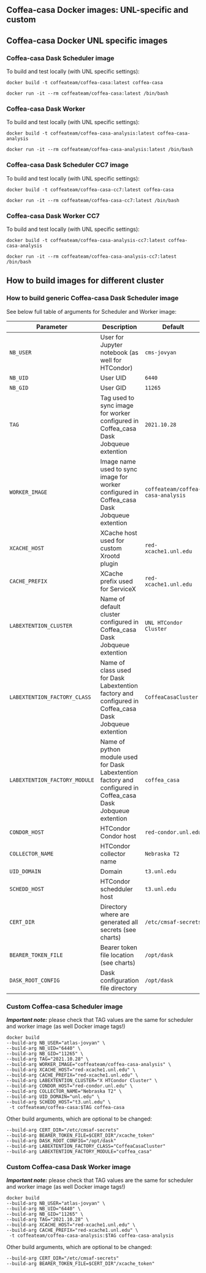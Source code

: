 ## Coffea-casa Docker images: UNL-specific and custom

## Coffea-casa Docker UNL specific images

### Coffea-casa Dask Scheduler image

To build and test locally (with UNL specific settings):

```
docker build -t coffeateam/coffea-casa:latest coffea-casa
```

```
docker run -it --rm coffeateam/coffea-casa:latest /bin/bash
```

### Coffea-casa Dask Worker

To build and test locally (with UNL specific settings):

```
docker build -t coffeateam/coffea-casa-analysis:latest coffea-casa-analysis
```

```
docker run -it --rm coffeateam/coffea-casa-analysis:latest /bin/bash
```

### Coffea-casa Dask Scheduler CC7 image

To build and test locally (with UNL specific settings):

```
docker build -t coffeateam/coffea-casa-cc7:latest coffea-casa
```

```
docker run -it --rm coffeateam/coffea-casa-cc7:latest /bin/bash
```

### Coffea-casa Dask Worker CC7

To build and test locally (with UNL specific settings):

```
docker build -t coffeateam/coffea-casa-analysis-cc7:latest coffea-casa-analysis
```

```
docker run -it --rm coffeateam/coffea-casa-analysis-cc7:latest /bin/bash
```

## How to build images for different cluster


### How to build generic Coffea-casa Dask Scheduler image


See below full table of arguments for Scheduler and Worker image:


| Parameter                | Description             | Default        |
| ------------------------ | ----------------------- | -------------- |
| `NB_USER` | User for Jupyter notebook (as well for HTCondor) | `cms-jovyan` |
|`NB_UID`| User UID | `6440` |
|`NB_GID`| User GID | `11265` |
|`TAG`| Tag used to sync image for worker configured in Coffea_casa Dask Jobqueue extention | `2021.10.28` |
|`WORKER_IMAGE`| Image name used to sync image for worker configured in Coffea_casa Dask Jobqueue extention | `coffeateam/coffea-casa-analysis` |
|`XCACHE_HOST`| XCache host used for custom Xrootd plugin | `red-xcache1.unl.edu` |
|`CACHE_PREFIX`| XCache prefix used for ServiceX | `red-xcache1.unl.edu` |
|`LABEXTENTION_CLUSTER`| Name of default cluster configured in Coffea_casa Dask Jobqueue extention | `UNL HTCondor Cluster` |
|`LABEXTENTION_FACTORY_CLASS`| Name of class used for Dask Labextention factory and configured in Coffea_casa Dask Jobqueue extention | `CoffeaCasaCluster` |
|`LABEXTENTION_FACTORY_MODULE`| Name of python module used for Dask Labextention factory and configured in Coffea_casa Dask Jobqueue extention | `coffea_casa` |
|`CONDOR_HOST`| HTCondor Condor host | `red-condor.unl.edu` |
|`COLLECTOR_NAME`| HTCondor collector name | `Nebraska T2` |
|`UID_DOMAIN`| Domain | `t3.unl.edu` |
|`SCHEDD_HOST`| HTCondor schedduler host | `t3.unl.edu` |
|`CERT_DIR`| Directory where are generated all secrets (see charts) | `/etc/cmsaf-secrets` |
|`BEARER_TOKEN_FILE`| Bearer token file location (see charts) | `/opt/dask` |
|`DASK_ROOT_CONFIG`| Dask configuration file directory | `/opt/dask` |


### Custom Coffea-casa Scheduler image

***Important note:*** please check that TAG values are the same for scheduler and worker image (as well Docker image tags!)

```
docker build 
--build-arg NB_USER="atlas-jovyan" \
--build-arg NB_UID="6440" \
--build-arg NB_GID="11265" \
--build-arg TAG="2021.10.28" \
--build-arg WORKER_IMAGE="coffeateam/coffea-casa-analysis" \
--build-arg XCACHE_HOST="red-xcache1.unl.edu" \
--build-arg CACHE_PREFIX="red-xcache1.unl.edu" \
--build-arg LABEXTENTION_CLUSTER="X HTCondor Cluster" \
--build-arg CONDOR_HOST="red-condor.unl.edu" \
--build-arg COLLECTOR_NAME="Nebraska T2" \
--build-arg UID_DOMAIN="unl.edu" \
--build-arg SCHEDD_HOST="t3.unl.edu" \
 -t coffeateam/coffea-casa:$TAG coffea-casa
```

Other build arguments, which are optional to be changed:
```
--build-arg CERT_DIR="/etc/cmsaf-secrets"
--build-arg BEARER_TOKEN_FILE=$CERT_DIR"/xcache_token"
--build-arg DASK_ROOT_CONFIG="/opt/dask"
--build-arg LABEXTENTION_FACTORY_CLASS="CoffeaCasaCluster"
--build-arg LABEXTENTION_FACTORY_MODULE="coffea_casa"
```

###  Custom Coffea-casa Dask Worker image

***Important note:*** please check that TAG values are the same for scheduler and worker image (as well Docker image tags!)
```
docker build 
--build-arg NB_USER="atlas-jovyan" \
--build-arg NB_UID="6440" \
--build-arg NB_GID="11265" \
--build-arg TAG="2021.10.28" \
--build-arg XCACHE_HOST="red-xcache1.unl.edu" \
--build-arg CACHE_PREFIX="red-xcache1.unl.edu" \
 -t coffeateam/coffea-casa-analysis:$TAG coffea-casa-analysis
```

Other build arguments, which are optional to be changed:
```
--build-arg CERT_DIR="/etc/cmsaf-secrets"
--build-arg BEARER_TOKEN_FILE=$CERT_DIR"/xcache_token"
```

